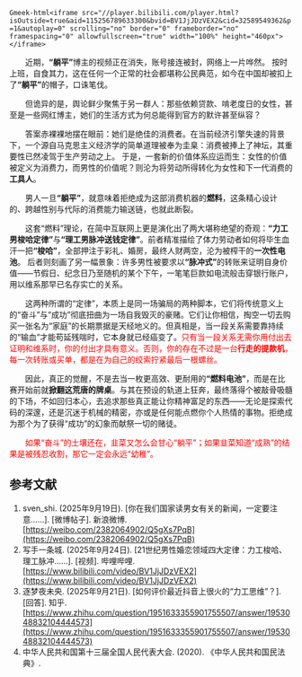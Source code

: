 `Gmeek-html<iframe src="//player.bilibili.com/player.html?isOutside=true&aid=115256789633300&bvid=BV1JjJDzVEX2&cid=32589549362&p=1&autoplay=0" scrolling="no" border="0" frameborder="no" framespacing="0" allowfullscreen="true" width="100%" height="460px"></iframe>`

<p style="text-indent:2em">近期，<b>“躺平”</b>博主的视频正在消失，账号接连被封，网络上一片哗然。 按时上班，自食其力，这在任何一个正常的社会都堪称公民典范，如今在中国却被扣上了<b>“躺平”</b>的帽子，口诛笔伐。</font></p>

<p style="text-indent:2em">但诡异的是，舆论鲜少聚焦于另一群人：那些依赖贷款、啃老度日的女性，甚至是一些网红博主，她们的生活方式为何总能得到官方的默许甚至纵容？</font></p>

<p style="text-indent:2em">答案赤裸裸地摆在眼前：她们是绝佳的消费者。在当前经济引擎失速的背景下，一个源自马克思主义经济学的简单道理被奉为圭臬：消费被捧上了神坛，其重要性已然凌驾于生产劳动之上。 于是，一套新的价值体系应运而生：女性的价值被定义为消费力，而男性的价值呢？则沦为将劳动所得转化为女性和下一代消费的<b>工具人</b>。</font></p>

<p style="text-indent:2em">男人一旦<b>“躺平”</b>，就意味着拒绝成为这部消费机器的<b>燃料</b>，这条精心设计的、跨越性别与代际的消费能力输送链，也就此断裂。</font></p>

<p style="text-indent:2em">这套“燃料”理论，在简中互联网上更是演化出了两大堪称绝望的奇观：<b>“力工男梭哈定律”</b>与<b>“理工男脉冲送钱定律”</b>。前者精准描绘了体力劳动者如何将毕生血汗一把<b>“梭哈”</b>，全部押注于彩礼、婚房，最终人财两空，沦为被榨干的<b>一次性电池</b>。 后者则刻画了另一幅景象：许多男性被要求以<b>“脉冲式”</b>的转账来证明自身价值——节假日、纪念日乃至随机的某个下午，一笔笔巨款如电流般击穿银行账户，用以维系那早已名存实亡的关系。</font></p>

<p style="text-indent:2em">这两种所谓的“定律”，本质上是同一场骗局的两种脚本，它们将传统意义上的“奋斗”与“成功”彻底扭曲为一场自我毁灭的豪赌。它们让你相信，掏空一切去购买一张名为“家庭”的长期票据是天经地义的。但真相是，当一段关系需要靠持续的“输血”才能苟延残喘时，它本身就已经癌变了。<font color=red>只有当一段关系无需你用付出去证明和维系时，你的付出才具有意义。否则，你的存在不过是一台<b>行走的提款机</b>，每一次转账或买单，都是在为自己的绞索拧紧最后一根螺丝。</font></font></p>

<p style="text-indent:2em">因此，真正的觉醒，不是去当一枚更高效、更耐用的<b>“燃料电池”</b>，而是在比赛开始前就<b>掀翻这荒唐的牌桌</b>。与其在预设的轨道上狂奔，最终落得个被敲骨吸髓的下场，不如回归本心，去追求那些真正能让你精神富足的东西——无论是探索代码的深邃，还是沉迷于机械的精密，亦或是任何能点燃你个人热情的事物。拒绝成为那个为了获得“成功”的幻象而献祭一切的赌徒。</font></p>

<p style="text-indent:2em"><font color=red>如果“奋斗”的土壤还在，韭菜又怎么会甘心“躺平”；如果韭菜知道“成熟”的结果是被残忍收割，那它一定会永远“幼稚”。</font></font></p>

## 参考文献
1.  sven\_shi. (2025年9月19日). [你在我们国家读男女有关的新闻，一定要注意……]. [微博帖子]. 新浪微博. [https://weibo.com/2382064902/Q5gXs7PqB](https://weibo.com/2382064902/Q5gXs7PqB)
2.  写手一条城. (2025年9月24日). [21世纪男性婚恋领域四大定律：力工梭哈、理工脉冲……]. [视频]. 哔哩哔哩. [https://www.bilibili.com/video/BV1JjJDzVEX2](https://www.bilibili.com/video/BV1JjJDzVEX2)
3.  逐梦夜未央. (2025年9月21日). [如何评价最近抖音上很火的“力工思维”？]. [回答]. 知乎. [https://www.zhihu.com/question/1951633355901755507/answer/1953048832104444573](https://www.zhihu.com/question/1951633355901755507/answer/1953048832104444573)
4.  中华人民共和国第十三届全国人民代表大会. (2020). 《中华人民共和国民法典》.
